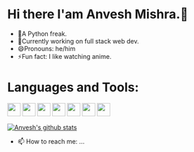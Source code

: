 <!--
**Anv3sh/Anv3sh** is a ✨ _special_ ✨ repository because its `README.md` (this file) appears on your GitHub profile.

Here are some ideas to get you started:

- 🔭 I’m currently working on ...
- 🌱 I’m currently learning ...
- 👯 I’m looking to collaborate on ...
- 🤔 I’m looking for help with ...
- 💬 Ask me about ...
- 📫 How to reach me: ...
- 😄 Pronouns: ...
- ⚡ Fun fact: ...
-->
# Hi there I'am Anvesh Mishra.👋
* 🔭A Python freak.
* 🌱Currently working on full stack web dev.
* 😄Pronouns: he/him
* ⚡Fun fact: I like watching anime.
    
    
# Languages and Tools:
<img src="https://user-images.githubusercontent.com/51405870/121836225-af49d180-ccf0-11eb-9e6b-6153f4297d79.png" width="30"> <img src="https://user-images.githubusercontent.com/51405870/121836248-b7097600-ccf0-11eb-8de8-7de03b02055a.png" width="30"> <img src="https://user-images.githubusercontent.com/51405870/121836285-bf61b100-ccf0-11eb-912f-e948a58343bd.png" width="30"> <img src="https://user-images.githubusercontent.com/51405870/121836294-c688bf00-ccf0-11eb-8027-d3d1fc312eef.png" width="30"> <img src="https://user-images.githubusercontent.com/51405870/121836302-ca1c4600-ccf0-11eb-9536-5ccfca7c8316.png" width="30"> <img src="https://user-images.githubusercontent.com/51405870/121836309-ce486380-ccf0-11eb-8b8e-4ea091501dad.png" width="30"> <img src="https://user-images.githubusercontent.com/51405870/121836316-d2748100-ccf0-11eb-8ba0-3f73f5c6832e.png" width="30">

[![Anvesh's github stats](https://github-readme-stats.vercel.app/api?username=Anv3sh)](https://github.com/Anv3sh/github-readme-stats)

- 📫 How to reach me: ...



